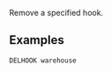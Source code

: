 <!--
layout:  index.html
title:   DELHOOK - Tile38
class:   command
super:   documentation
command: delhook
-->

Remove a specified hook. 

## Examples

```tile38
DELHOOK warehouse
```
